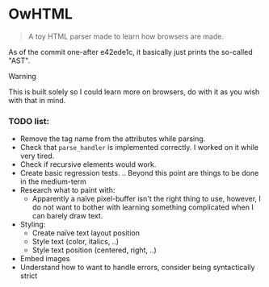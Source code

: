 # OwHTML
> A toy HTML parser made to learn how browsers are made.

As of the commit one-after e42ede1c, it basically just prints the so-called "AST".

> [!WARNING]
> This is built solely so I could learn more on browsers, do with it as you wish with that in mind.

### TODO list:

- Remove the tag name from the attributes while parsing.
- Check that `parse_handler` is implemented correctly. I worked on it while very tired.
- Check if recursive elements would work.
- Create basic regression tests.
.. Beyond this point are things to be done in the medium-term
- Research what to paint with:
  - Apparently a naïve pixel-buffer isn't the right thing to use, however, I do not want
  to bother with learning something complicated when I can barely draw text.
- Styling:
  - Create naïve text layout position
  - Style text (color, italics, ..)
  - Style text position (centered, right, ..)
- Embed images
- Understand how to want to handle errors, consider being syntactically strict

